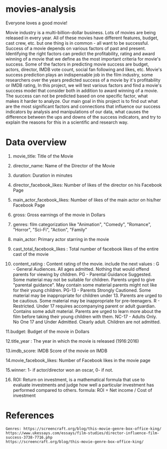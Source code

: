 # movies-analysis
Everyone loves a good movie!

Movie industry is a multi-billion-dollar business. Lots of movies are being released in every year. All of these movies have different features, budget, cast crew, etc. but one thing is in common - all want to be successful. Success of a movie depends on various factors of past and present. Identifying the right factors can predict the profitability, rating and award winning of a movie that we define as the most important criteria for movie's success. Some of the factors in predicting movie success are budget, actors, director, IMDB vote count, social fan following and likes, etc. Movie's success prediction plays an indispensable job in the film industry, some researchers over the years predicted success of a movie by it's profitability or IMDB rating, In this project, we will test various factors and find a movie's success model that consider both in addition to award winning of a movie. The success can not be predicted based on one specific factor, what makes it harder to analyze.
Our main goal in this project is to find out what are the most significant factors and connections that influence our success indicators by analysis and manipulations of our data, what causes the difference between the ups and downs of the success indicators, and try to explain the reasons for this in a scientific and research way.



# Data overview

1. movie_title: Title of the Movie  

2. director_name: Name of the Director of the Movie

3. duration: Duration in minutes

4. director_facebook_likes: Number of likes of the director on his Facebook Page 

5. main_actor_facebook_likes: Number of likes of the main actor on his/her Facebook Page

6. gross: Gross earnings of the movie in Dollars

7. genres: film categorization like "Animation", "Comedy", "Romance", "Horror", "Sci-Fi", "Action", "Family"

8. main_actor: Primary actor starring in the movie

9. cast_total_facebook_likes : Total number of facebook likes of the entire cast of the movie

10. content_rating : Content rating of the movie. include the next values :
G - General Audiences. All ages admitted. Nothing that would offend parents for viewing by children.
PG - Parental Guidance Suggested. Some material may not be suitable for children. Parents urged to give "parental guidance". May contain some material parents might not like for their young children.
PG-13 - Parents Strongly Cautioned. Some material may be inappropriate for children under 13. Parents are urged to be cautious. Some material may be inappropriate for pre-teenagers.
R - Restricted. Under 17 requires accompanying parent or adult guardian. Contains some adult material. Parents are urged to learn more about the film before taking their young children with them.
NC-17 - Adults Only. No One 17 and Under Admitted. Clearly adult. Children are not admitted.

11.budget: Budget of the movie in Dollars

12.title_year : The year in which the movie is released (1916:2016)

13.imdb_score: IMDB Score of the movie on IMDB

14.movie_facebook_likes: Number of Facebook likes in the movie page

15.winner: 1- if actor/director won an oscar, 0- if not.

16. ROI: Return on investment, is a mathematical formula that use to evaluate investments and judge how well a particular investment has performed compared to others.
formula: ROI = Net income / Cost of investment 

# References

 	Genres: https://screencraft.org/blog/this-movie-genre-box-office-king/
 	https://www.ukessays.com/essays/film-studies/director-influence-film-success-3738-7716.php
 	https://screencraft.org/blog/this-movie-genre-box-office-king/

